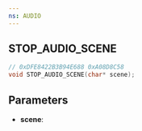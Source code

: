 ```yaml
---
ns: AUDIO
---
```

## STOP_AUDIO_SCENE

```c
// 0xDFE8422B3B94E688 0xA08D8C58
void STOP_AUDIO_SCENE(char* scene);
```

## Parameters
* **scene**:
